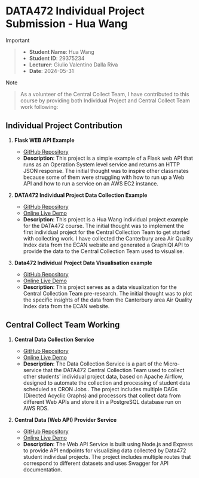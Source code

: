# DATA472 Individual Project Submission - Hua Wang

> [!IMPORTANT]

> - **Student Name**: Hua Wang
> - **Student ID**: 29375234
> - **Lecturer**: Giulio Valentino Dalla Riva
> - **Date**: 2024-05-31

> [!NOTE]

> As a volunteer of the Central Collect Team, I have contributed to this course by providing both Individual Project and Central Collect Team work following:

## Individual Project Contribution

1. **Flask WEB API Example**
    - [GitHub Repository](https://github.com/Data472-Individual-Project-Pipeline/flask-web-api-example)
    - **Description**: This project is a simple example of a Flask web API that runs as an Operation System level service and returns an HTTP JSON response. The initial thought was to inspire other classmates because some of them were struggling with how to run up a Web API and how to run a service on an AWS EC2 instance.

2. **DATA472 Individual Project Data Collection Example**
    - [GitHub Repository](https://github.com/Data472-Individual-Project-Pipeline/DATA472-Individual-Project-Example)
    - [Online Live Demo](http://3.25.85.38:4000/graphql)
    - **Description**: This project is a Hua Wang individual project example for the DATA472 course. The initial thought was to implement the first individual project for the Central Collection Team to get started with collecting work. I have collected the Canterbury area Air Quality Index data from the ECAN website and generated a GraphiQl API to provide the data to the Central Collection Team used to visualise.
  
3. **Data472 Individual Project Data Visualisation example**
    - [GitHub Repository](https://github.com/aemooooon/Data472-individual-project-visualisation-example/tree/main)
    - [Online Live Demo](http://visual.hua.nz/)
    - **Description**: This project serves as a data visualization for the Central Collection Team pre-research. The initial thought was to plot the specific insights of the data from the Canterbury area Air Quality Index data from the ECAN website.

## Central Collect Team Working

1. **Central Data Collection Service**
    - [GitHub Repository](https://github.com/Data472-Individual-Project-Pipeline/Data-collection-service)
    - [Online Live Demo](http://af.hua.nz/)
    - **Description**: The Data Collection Service is a part of the Micro-service that the DATA472 Central Collection Team used to collect other students' individual project data, based on Apache Airflow, designed to automate the collection and processing of student data scheduled as CRON Jobs . The project includes multiple DAGs (Directed Acyclic Graphs) and processors that collect data from different Web APIs and store it in a PostgreSQL database run on AWS RDS.

2. **Central Data (Web API) Provider Service**
    - [GitHub Repository](https://github.com/Data472-Individual-Project-Pipeline/Web-API-Service)
    - [Online Live Demo](http://api.hua.nz/api-docs/)
    - **Description**: The Web API Service is built using Node.js and Express to provide API endpoints for visualizing data collected by Data472 student individual projects. The project includes multiple routes that correspond to different datasets and uses Swagger for API documentation.
